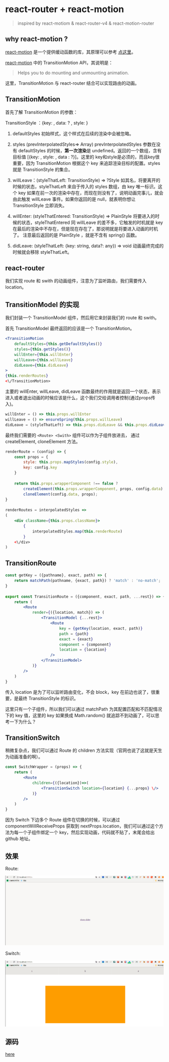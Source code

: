 # react-router + react-motion

> inspired by react-motiom  & react-router-v4 & react-motion-router

## why react-motion ?

[react-motion][1] 是一个提供缓动函数的库，其原理可以参考 [点这里][2]。

[react-motion][1] 中的 TransitionMotion API，其说明是：

>Helps you to do mounting and unmounting animation.

这里，TransitionMotion 与 react-router 结合可以实现路由的动画。

## TransitionMotion

首先了解 TransitionMotion 的参数：

TransitionStyle ：{key: , data: ? , style: }

1. defaultStyles  初始样式，这个样式在后续的渲染中会被忽略。

2. styles (prevInterpolatedStyles=> Array<PlainStyle>) prevInterpolatedStyles 参数在没有 defaultStyles 的时候，<strong>第一次渲染</strong>是 undefined。返回的一个数组，含有目标值 [{key: , style: , data : ?}]。这里的 key和style是必须的，而且key很重要，因为 TransitionMotion 根据这个 key 来追踪渲染目标的配置。styles 就是 TransitionStyle 的集合。

3.  willLeave：(styleThatLeft: TransitionStyle) => ?Style
    如其名，将要离开的时候的状态，styleThatLeft 来自于传入的 styles 数组，由 key 唯一标识。这个 key 如果在前一次的渲染中存在，而现在则没有了，说明动画完事儿，就会由此触发 willLeave 事件。如果你返回的是 null，就表明你想让 TransitionStyle 立即消失。

4.  willEnter: (styleThatEntered: TransitionStyle) => PlainStyle
    将要进入的时候的状态，styleThatEntered 同 willLeave 的差不多，它触发的时机就是 key 在最后的渲染中不存在，但是现在存在了，那说明就是将要进入动画的时机了。
    注意最后返回的是 PlainStyle ，就是不含有 spring() 函数。

5.  didLeave: (styleThatLeft: {key: string, data?: any}) => void
    动画最终完成的时候就会移除 styleThatLeft。


## react-router

我们实现 route 和 swith 的动画组件，注意为了监听路由，我们需要传入 location。

## TransitionModel 的实现

我们封装一个 TransitionModel 组件，然后用它来封装我们的 route 和 swith。

首先 TransitionModel 最终返回的应该是一个 TransitionMotion。

```jsx
<TransitionMotion
    defaultStyles={this.getDefaultStyles()}
    styles={this.getStyles()}
    willEnter={this.willEnter}
    willLeave={this.willLeave}
    didLeave={this.didLeave}
>
{this.renderRoutes}
<\/TransitionMotion>
```

主要的 willEnter, willLeave, didLeave 函数最终的作用就是返回一个状态，表示进入或者退出动画的时候应该是什么，这个我们交给调用者控制(通过props传入)。

```jsx
willEnter = () => this.props.willEnter
willLeave = () => ensureSpring(this.props.willLeave)
didLeave = (styleThatLeft) => this.props.didLeave && this.props.didLeave(styleThatLeft)
```

最终我们需要的 ```<Route> <Swith>``` 组件可以作为子组件放进去， 通过 createElement, cloneElement 方法。

```jsx
renderRoute = (config) => {
    const props = {
        style: this.props.mapStyles(config.style),
        key: config.key
    }

    return this.props.wrapperComponent !== false ?
        createElement(this.props.wrapperComponent, props, config.data) :
        cloneElement(config.data, props);
}

renderRoutes = interpolatedStyles => 
(
    <div className={this.props.className}>
        {
            interpolatedStyles.map(this.renderRoute)
        }       
    <\/div>
)
```

## TransitionRoute 

```jsx
const getKey = ({pathname}, exact, path) => {
    return matchPath(pathname, {exact, path}) ? 'match' : 'no-match';
}

export const TransitionRoute = ({component, exact, path, ...rest}) => {
    return (
        <Route 
            render={({location, match}) => (
                <TransitionModel {...rest}>
                    <Route 
                        key = {getKey(location, exact, path)}
                        path = {path}
                        exact = {exact}
                        component = {component}
                        location = {location}
                    />
                </TransitionModel>
            )}
        />
    )
}
```

传入 location 是为了可以监听路由变化，不会 block，key 在前边也说了，很重要，是最终 TransitionStyle 的标识。

这里只有一个子组件，所以我们可以通过 matchPath 为其配置匹配和不匹配情况下的 key 值，这里的 key 如果换成 Math.random() 就追踪不到动画了，可以思考一下为什么？


## TransitionSwitch

稍微复杂点，我们可以通过 Route 的 children 方法实现（官网也说了这就是天生为动画准备的啊）。

```jsx
const SwitchWrapper = (props) => {
    return (
        <Route 
            children={({location})=>(
                <TransitionSwitch location={location} {...props} \/>
            )}
        />
    )
}
```

因为 Switch 下边多个 Route 组件在切换的时候，可以通过 componentWillReceiveProps 获取到 nextProps.location，我们可以通过这个方法为每一个子组件绑定一个 key，然后实现动画，代码就不贴了，末尾会给出 github 地址。


## 效果

Route:

![transition-route](./g2.gif)


Switch:

![transition-switch](./g1.gif)

## 源码

[here][3]

[1]: https://github.com/chenglou/react-motion
[2]: https://segmentfault.com/a/1190000004224778
[3]: https://github.com/cbbfcd/all-of-javascript/tree/master/%E5%BC%80%E6%BA%90%E9%A1%B9%E7%9B%AE/react-router-motion

